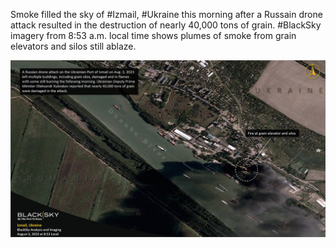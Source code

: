 Smoke filled the sky of #Izmail, #Ukraine this morning after a Russain drone attack resulted in the destruction of nearly 40,000 tons of grain. #BlackSky imagery from 8:53 a.m. local time shows plumes of smoke from grain elevators and silos still ablaze.


<a><img width="1241" alt="izmail" src="https://github.com/SergeyShchus/Ukraine-War-Info/blob/main/grain/image/Izmail_03082023.jpeg?raw=true"></a>
